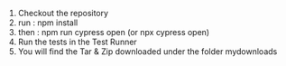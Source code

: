 1. Checkout the repository
2. run : npm install
3. then : npm run cypress open (or npx cypress open)
4. Run the tests in the Test Runner
5. You will find the Tar & Zip downloaded under the folder mydownloads
